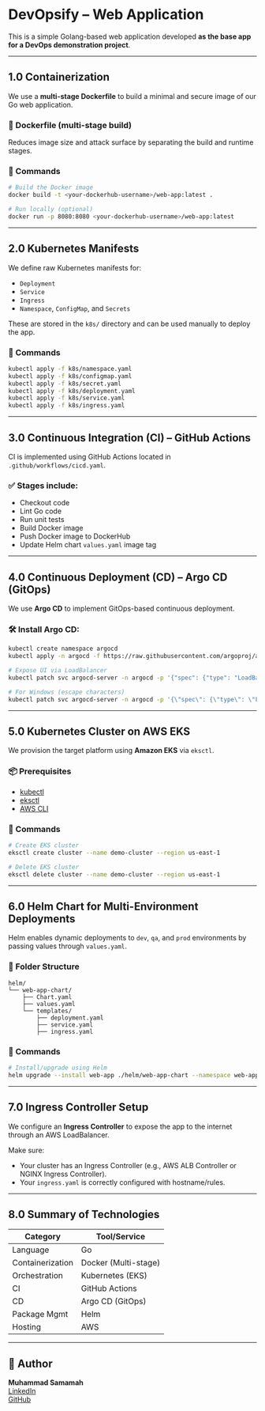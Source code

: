 # DevOpsify – Web Application

This is a simple Golang-based web application developed **as the base app for a DevOps demonstration project**.

---

## 1.0 Containerization

We use a **multi-stage Dockerfile** to build a minimal and secure image of our Go web application.

### 📄 Dockerfile (multi-stage build)
Reduces image size and attack surface by separating the build and runtime stages.

### 🔧 Commands
```bash
# Build the Docker image
docker build -t <your-dockerhub-username>/web-app:latest .

# Run locally (optional)
docker run -p 8080:8080 <your-dockerhub-username>/web-app:latest
```

---

## 2.0 Kubernetes Manifests

We define raw Kubernetes manifests for:

- `Deployment`
- `Service`
- `Ingress`
- `Namespace`, `ConfigMap`, and `Secrets`

These are stored in the `k8s/` directory and can be used manually to deploy the app.

### 🔧 Commands
```bash
kubectl apply -f k8s/namespace.yaml
kubectl apply -f k8s/configmap.yaml
kubectl apply -f k8s/secret.yaml
kubectl apply -f k8s/deployment.yaml
kubectl apply -f k8s/service.yaml
kubectl apply -f k8s/ingress.yaml
```

---

## 3.0 Continuous Integration (CI) – GitHub Actions

CI is implemented using GitHub Actions located in `.github/workflows/cicd.yaml`.

### ✅ Stages include:
- Checkout code
- Lint Go code
- Run unit tests
- Build Docker image
- Push Docker image to DockerHub
- Update Helm chart `values.yaml` image tag

---

## 4.0 Continuous Deployment (CD) – Argo CD (GitOps)

We use **Argo CD** to implement GitOps-based continuous deployment.

### 🛠 Install Argo CD:
```bash
kubectl create namespace argocd
kubectl apply -n argocd -f https://raw.githubusercontent.com/argoproj/argo-cd/stable/manifests/install.yaml

# Expose UI via LoadBalancer
kubectl patch svc argocd-server -n argocd -p '{"spec": {"type": "LoadBalancer"}}'

# For Windows (escape characters)
kubectl patch svc argocd-server -n argocd -p '{\"spec\": {\"type\": \"LoadBalancer\"}}'
```

---

## 5.0 Kubernetes Cluster on AWS EKS

We provision the target platform using **Amazon EKS** via `eksctl`.

### 📦 Prerequisites
- [kubectl](https://kubernetes.io/docs/tasks/tools/)
- [eksctl](https://eksctl.io/)
- [AWS CLI](https://docs.aws.amazon.com/cli/latest/userguide/install-cliv2.html)

### 🔧 Commands
```bash
# Create EKS cluster
eksctl create cluster --name demo-cluster --region us-east-1

# Delete EKS cluster
eksctl delete cluster --name demo-cluster --region us-east-1
```

---

## 6.0 Helm Chart for Multi-Environment Deployments

Helm enables dynamic deployments to `dev`, `qa`, and `prod` environments by passing values through `values.yaml`.

### 📁 Folder Structure
```
helm/
└── web-app-chart/
    ├── Chart.yaml
    ├── values.yaml
    └── templates/
        ├── deployment.yaml
        ├── service.yaml
        ├── ingress.yaml
```

### 🔧 Commands
```bash
# Install/upgrade using Helm
helm upgrade --install web-app ./helm/web-app-chart --namespace web-app --create-namespace
```

---

## 7.0 Ingress Controller Setup

We configure an **Ingress Controller** to expose the app to the internet through an AWS LoadBalancer.

Make sure:
- Your cluster has an Ingress Controller (e.g., AWS ALB Controller or NGINX Ingress Controller).
- Your `ingress.yaml` is correctly configured with hostname/rules.

---

## 8.0 Summary of Technologies

| Category        | Tool/Service           |
|----------------|------------------------|
| Language        | Go                     |
| Containerization| Docker (Multi-stage)   |
| Orchestration   | Kubernetes (EKS)       |
| CI              | GitHub Actions         |
| CD              | Argo CD (GitOps)       |
| Package Mgmt    | Helm                   |
| Hosting         | AWS                    |

---

## 👤 Author

**Muhammad Samamah**  
[LinkedIn](https://www.linkedin.com/in/muhammad-samamah-698a6a304)  
[GitHub](https://github.com/MSamamah)

